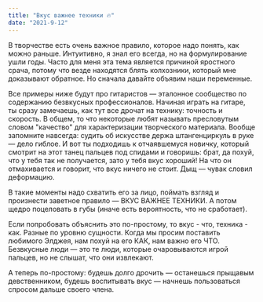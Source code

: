 ```yaml
---
title: "Вкус важнее техники 🔥"
date: "2021-9-12"
---
```


В творчестве есть очень важное правило, которое надо понять, как можно раньше. Интуитивно, я знал его всегда, но на формулирование ушли годы. Часто для меня эта тема является причиной яростного срача, потому что везде находятся блять колхозники, который мне доказывают обратное. Но сначала давайте объявим наши переменные. 

Все примеры ниже будут про гитаристов — эталонное сообщество по содержанию безвкусных профессионалов. Начиная играть на гитаре, ты сразу замечаешь, как тут все дрочат на технику: точность и скорость. В общем, то что некоторые любят называть пресловутым словом "качество" для характеризации творческого материала. Вообще запомните навсегда: судить об искусстве держа штангенциркуль в руке — дело гиблое. И вот ты подходишь к  отчаявшемуся новичку, который смотрит на этот танец пальцев под спидами и говоришь: брат, да похуй, что у тебя так не получается, зато у тебя вкус хороший! На что он отмахивается и говорит, что вкус ничего не стоит. Дыщ — чувак словил деформацию. 

В такие моменты надо схватить его за лицо, поймать взгляд и произнести заветное правило — ВКУС ВАЖНЕЕ ТЕХНИКИ. А потом щедро поцеловать в губы (иначе есть вероятность, что не сработает). 

Если попробовать объяснить это по-простому, то вкус - что, техника - как. Разные по уровню сущности. Когда мы просим поставить любимого Элджея, нам похуй на его КАК, нам важно его ЧТО. Безвкусные люди — это те люди, которые очаровываются игрой пальцев, но не слышат, что они извлекают. 

А теперь по-простому: будешь долго дрочить — останешься прыщавым девственником, будешь воспитывать вкус — начнешь пользоваться спросом дальше своего члена.
